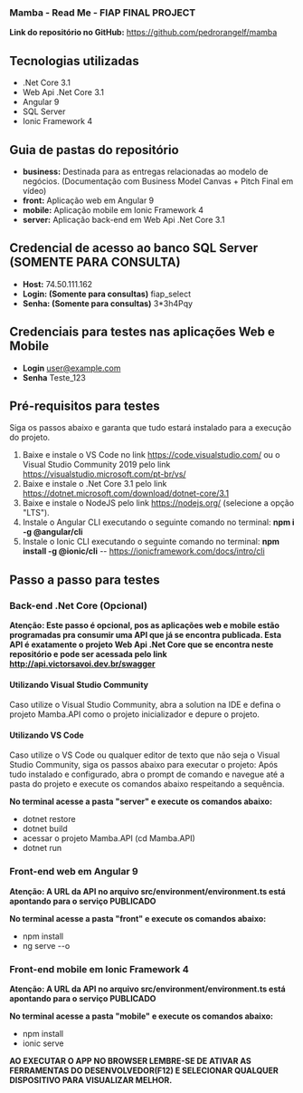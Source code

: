 ### Mamba - Read Me - FIAP FINAL PROJECT

**Link do repositório no GitHub:** https://github.com/pedrorangelf/mamba

## Tecnologias utilizadas
- .Net Core 3.1
- Web Api .Net Core 3.1
- Angular 9
- SQL Server
- Ionic Framework 4

## Guia de pastas do repositório
- **business:** Destinada para as entregas relacionadas ao modelo de negócios. (Documentação com Business Model Canvas + Pitch Final em vídeo)
- **front:** Aplicação web em Angular 9
- **mobile:** Aplicação mobile em Ionic Framework 4
- **server:** Aplicação back-end em Web Api .Net Core 3.1

## Credencial de acesso ao banco SQL Server (SOMENTE PARA CONSULTA)
- **Host:** 74.50.111.162
- **Login: (Somente para consultas)** fiap_select
- **Senha: (Somente para consultas)** 3*3h4Pqy

## Credenciais para testes nas aplicações Web e Mobile
- **Login** user@example.com
- **Senha** Teste_123

## Pré-requisitos para testes
Siga os passos abaixo e garanta que tudo estará instalado para a execução do projeto.

1. Baixe e instale o VS Code no link https://code.visualstudio.com/ ou o Visual Studio Community 2019 pelo link https://visualstudio.microsoft.com/pt-br/vs/
2. Baixe e instale o .Net Core 3.1 pelo link https://dotnet.microsoft.com/download/dotnet-core/3.1
3. Baixe e instale o NodeJS pelo link https://nodejs.org/ (selecione a opção "LTS").
4. Instale o Angular CLI executando o seguinte comando no terminal:
**npm i -g @angular/cli**
5. Instale o Ionic CLI executando o seguinte comando no terminal:
**npm install -g @ionic/cli**  -- https://ionicframework.com/docs/intro/cli

## Passo a passo para testes

### Back-end .Net Core (Opcional)

**Atenção: Este passo é opcional, pos as aplicações web e mobile estão programadas pra consumir uma API que já se encontra publicada. Esta API é exatamente o projeto Web Api .Net Core que se encontra neste repositório e pode ser acessada pelo link http://api.victorsavoi.dev.br/swagger**

#### Utilizando Visual Studio Community
Caso utilize o Visual Studio Community, abra a solution na IDE e defina o projeto Mamba.API como o projeto inicializador e depure o projeto.

#### Utilizando VS Code
Caso utilize o VS Code ou qualquer editor de texto que não seja o Visual Studio Community, siga os passos abaixo para executar o projeto:
Após tudo instalado e configurado, abra o prompt de comando e navegue até a pasta do projeto e execute os comandos abaixo respeitando a sequência.

**No terminal acesse a pasta "server" e execute os comandos abaixo:**
- dotnet restore
- dotnet build
- acessar o projeto Mamba.API (cd Mamba.API)
- dotnet run

### Front-end web em Angular 9

**Atenção: A URL da API no arquivo src/environment/environment.ts está apontando para o serviço PUBLICADO**

**No terminal acesse a pasta "front" e execute os comandos abaixo:**
- npm install
- ng serve --o

### Front-end mobile em Ionic Framework 4

**Atenção: A URL da API no arquivo src/environment/environment.ts está apontando para o serviço PUBLICADO**

**No terminal acesse a pasta "mobile" e execute os comandos abaixo:**
- npm install
- ionic serve

**AO EXECUTAR O APP NO BROWSER LEMBRE-SE DE ATIVAR AS FERRAMENTAS DO DESENVOLVEDOR(F12) E SELECIONAR QUALQUER DISPOSITIVO PARA VISUALIZAR MELHOR.**
